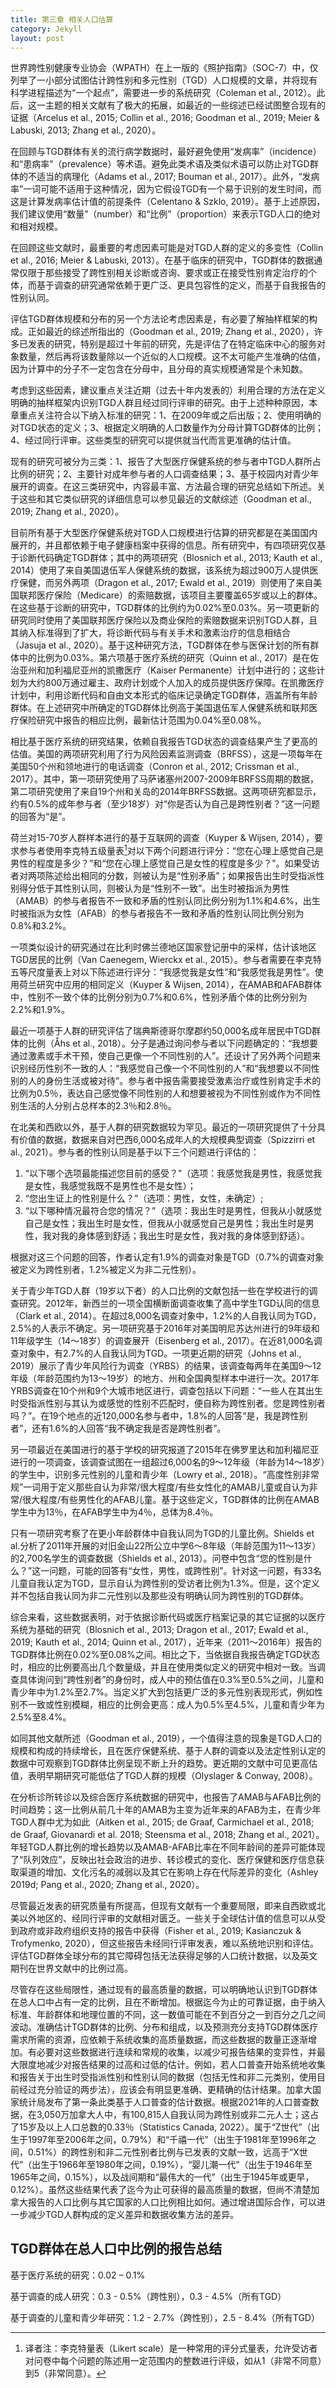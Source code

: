 ```yaml
---
title: 第三章 相关人口估算
category: Jekyll
layout: post
---
```


世界跨性别健康专业协会（WPATH）在上一版的《照护指南》（SOC-7）中，仅列举了一小部分试图估计跨性别和多元性别（TGD）人口规模的文章，并将现有科学进程描述为“一个起点”，需要进一步的系统研究（Coleman et al., 2012）。此后，这一主题的相关文献有了极大的拓展，如最近的一些综述已经试图整合现有的证据（Arcelus et al., 2015; Collin et al., 2016; Goodman et al., 2019; Meier & Labuski, 2013; Zhang et al., 2020）。

在回顾与TGD群体有关的流行病学数据时，最好避免使用“发病率”（incidence）和“患病率”（prevalence）等术语。避免此类术语及类似术语可以防止对TGD群体的不适当的病理化（Adams et al., 2017; Bouman et al., 2017）。此外，“发病率”一词可能不适用于这种情况，因为它假设TGD有一个易于识别的发生时间，而这是计算发病率估计值的前提条件（Celentano & Szklo, 2019）。基于上述原因，我们建议使用“数量”（number）和“比例”（proportion）来表示TGD人口的绝对和相对规模。

在回顾这些文献时，最重要的考虑因素可能是对TGD人群的定义的多变性（Collin et al., 2016; Meier & Labuski, 2013）。在基于临床的研究中，TGD群体的数据通常仅限于那些接受了跨性别相关诊断或咨询、要求或正在接受性别肯定治疗的个体，而基于调查的研究通常依赖于更广泛、更具包容性的定义，而基于自我报告的性别认同。

评估TGD群体规模和分布的另一个方法论考虑因素是，有必要了解抽样框架的构成。正如最近的综述所指出的（Goodman et al., 2019; Zhang et al., 2020），许多已发表的研究，特别是超过十年前的研究，先是评估了在特定临床中心的服务对象数量，然后再将该数量除以一个近似的人口规模。这不太可能产生准确的估值，因为计算中的分子不一定包含在分母中，且分母的真实规模通常是个未知数。

考虑到这些因素，建议重点关注近期（过去十年内发表的）利用合理的方法在定义明确的抽样框架内识别TGD人群且经过同行评审的研究。由于上述种种原因，本章重点关注符合以下纳入标准的研究：1、在2009年或之后出版；2、使用明确的对TGD状态的定义；3、根据定义明确的人口数量作为分母计算TGD群体的比例；4、经过同行评审。这些类型的研究可以提供就当代而言更准确的估计值。

现有的研究可被分为三类：1、报告了大型医疗保健系统的参与者中TGD人群所占比例的研究；2、主要针对成年参与者的人口调查结果；3、基于校园内对青少年展开的调查。在这三类研究中，内容最丰富、方法最合理的研究总结如下所述。关于这些和其它类似研究的详细信息可以参见最近的文献综述（Goodman et al., 2019; Zhang et al., 2020）。

目前所有基于大型医疗保健系统对TGD人口规模进行估算的研究都是在美国国内展开的，并且都依赖于电子健康档案中获得的信息。所有研究中，有四项研究仅基于诊断代码确定TGD群体；其中的两项研究（Blosnich et al., 2013; Kauth et al., 2014）使用了来自美国退伍军人保健系统的数据，该系统为超过900万人提供医疗保健，而另外两项（Dragon et al., 2017; Ewald et al., 2019）则使用了来自美国联邦医疗保险（Medicare）的索赔数据，该项目主要覆盖65岁或以上的群体。在这些基于诊断的研究中，TGD群体的比例约为0.02%至0.03%。另一项更新的研究同时使用了美国联邦医疗保险以及商业保险的索赔数据来识别TGD人群，且其纳入标准得到了扩大，将诊断代码与有关手术和激素治疗的信息相结合（Jasuja et al., 2020）。基于这种研究方法，TGD群体在参与医保计划的所有群体中的比例为0.03%。第六项基于医疗系统的研究（Quinn et al., 2017）是在佐治亚州和加利福尼亚州的凯撒医疗（Kaiser Permanente）计划中进行的；这些计划为大约800万通过雇主、政府计划或个人加入的成员提供医疗保障。在凯撒医疗计划中，利用诊断代码和自由文本形式的临床记录确定TGD群体，涵盖所有年龄群体。在上述研究中所确定的TGD群体比例高于美国退伍军人保健系统和联邦医疗保险研究中报告的相应比例，最新估计范围为0.04%至0.08%。

相比基于医疗系统的研究结果，依赖自我报告TGD状态的调查结果产生了更高的估值。美国的两项研究利用了行为风险因素监测调查（BRFSS），这是一项每年在美国50个州和领地进行的电话调查（Conron et al., 2012; Crissman et al., 2017）。其中，第一项研究使用了马萨诸塞州2007-2009年BRFSS周期的数据，第二项研究使用了来自19个州和关岛的2014年BRFSS数据。这两项研究都显示，约有0.5%的成年参与者（至少18岁）对“你是否认为自己是跨性别者？”这一问题的回答为“是”。

荷兰对15-70岁人群样本进行的基于互联网的调查（Kuyper & Wijsen, 2014），要求参与者使用李克特五级量表[^16]对以下两个问题进行评分：“您在心理上感觉自己是男性的程度是多少？”和“您在心理上感觉自己是女性的程度是多少？”。如果受访者对两项陈述给出相同的分数，则被认为是“性别矛盾”；如果报告出生时受指派性别得分低于其性别认同，则被认为是“性别不一致”。出生时被指派为男性（AMAB）的参与者报告不一致和矛盾的性别认同比例分别为1.1%和4.6%，出生时被指派为女性（AFAB）的参与者报告不一致和矛盾的性别认同比例分别为0.8%和3.2%。

一项类似设计的研究通过在比利时佛兰德地区国家登记册中的采样，估计该地区TGD居民的比例（Van Caenegem, Wierckx et al., 2015）。参与者需要在李克特五等尺度量表上对以下陈述进行评分：“我感觉我是女性”和“我感觉我是男性”。使用荷兰研究中应用的相同定义（Kuyper & Wijsen, 2014），在AMAB和AFAB群体中，性别不一致个体的比例分别为0.7%和0.6%，性别矛盾个体的比例分别为2.2%和1.9%。

最近一项基于人群的研究评估了瑞典斯德哥尔摩郡约50,000名成年居民中TGD群体的比例（Åhs et al., 2018）。分子是通过询问参与者以下问题确定的：“我想要通过激素或手术干预，使自己更像一个不同性别的人”。还设计了另外两个问题来识别经历性别不一致的人：“我感觉自己像一个不同性别的人”和“我想要以不同性别的人的身份生活或被对待”。参与者中报告需要接受激素治疗或性别肯定手术的比例为0.5％，表达自己感觉像不同性别的人和想要被视为不同性别或作为不同性别生活的人分别占总样本的2.3％和2.8％。

在北美和西欧以外，基于人群的研究数据较为罕见。最近的一项研究提供了十分具有价值的数据，数据来自对巴西6,000名成年人的大规模典型调查（Spizzirri et al., 2021）。参与者的性别认同是基于以下三个问题进行评估的：

1. “以下哪个选项最能描述您目前的感受？”（选项：我感觉我是男性，我感觉我是女性，我感觉我既不是男性也不是女性）；
1. “您出生证上的性别是什么？”（选项：男性，女性，未确定）;
1. “以下哪种情况最符合您的情况？”（选项：我出生时是男性，但我从小就感觉自己是女性；我出生时是女性，但我从小就感觉自己是男性；我出生时是男性，我对我的身体感到舒适；我出生时是女性，我对我的身体感到舒适）。

根据对这三个问题的回答，作者认定有1.9%的调查对象是TGD（0.7%的调查对象被定义为跨性别者，1.2%被定义为非二元性别）。

关于青少年TGD人群（19岁以下者）的人口比例的文献包括一些在学校进行的调查研究。2012年，新西兰的一项全国横断面调查收集了高中学生TGD认同的信息（Clark et al., 2014）。在超过8,000名调查对象中，1.2%的人自我认同为TGD，2.5%的人表示不确定。另一项研究基于2016年对美国明尼苏达州进行的9年级和11年级学生（14～18岁）的调查展开（Eisenberg et al., 2017）。在近81,000名调查对象中，有2.7%的人自我认同为TGD。一项更近期的研究（Johns et al., 2019）展示了青少年风险行为调查（YRBS）的结果，该调查每两年在美国9～12年级（年龄范围约为13～19岁）的地方、州和全国典型样本中进行一次。2017年YRBS调查在10个州和9个大城市地区进行，调查包括以下问题：“一些人在其出生时受指派性别与其认为或感觉的性别不匹配时，便自称为跨性别者。您是跨性别者吗？”。在19个地点的近120,000名参与者中，1.8%的人回答“是，我是跨性别者”，还有1.6%的人回答“我不确定我是否是跨性别者”。

另一项最近在美国进行的基于学校的研究报道了2015年在佛罗里达和加利福尼亚进行的一项调查，该调查试图在一组超过6,000名的9～12年级（年龄为14～18岁）的学生中，识别多元性别的儿童和青少年（Lowry et al., 2018）。“高度性别非常规”一词用于定义那些自认为非常/很大程度/有些女性化的AMAB儿童或自认为非常/很大程度/有些男性化的AFAB儿童。基于这些定义，TGD群体的比例在AMAB学生中为13％，在AFAB学生中为4％，总体为8.4％。

只有一项研究考察了在更小年龄群体中自我认同为TGD的儿童比例。Shields et al.分析了2011年开展的对旧金山22所公立中学6～8年级（年龄范围为11～13岁）的2,700名学生的调查数据（Shields et al., 2013）。问卷中包含“您的性别是什么？”这一问题，可能的回答有“女性，男性，或跨性别”。针对这一问题，有33名儿童自我认定为TGD，显示自认为跨性别的受访者比例为1.3%。但是，这个定义并不包括自我认同为非二元性别以及那些没有明确认同为跨性别的TGD群体。

综合来看，这些数据表明，对于依据诊断代码或医疗档案记录的其它证据的以医疗系统为基础的研究（Blosnich et al., 2013; Dragon et al., 2017; Ewald et al., 2019; Kauth et al., 2014; Quinn et al., 2017），近年来（2011～2016年）报告的TGD群体比例在0.02%至0.08%之间。相比之下，当依据自我报告确定TGD状态时，相应的比例要高出几个数量级，并且在使用类似定义的研究中相对一致。当调查具体询问到“跨性别者”的身份时，成人中的预估值在0.3%至0.5%之间，儿童和青少年中为1.2%至2.7%。当定义扩大到包括更广泛的多元性别表现形式，例如性别不一致或性别模糊，相应的比例会更高：成人为0.5%至4.5%，儿童和青少年为2.5%至8.4%。

如同其他文献所述（Goodman et al., 2019），一个值得注意的现象是TGD人口的规模和构成的持续增长，且在医疗保健系统、基于人群的调查以及法定性别认定的数据中可观察到TGD群体比例呈现不断上升的趋势。更近期的文献中可见更高估值，表明早期研究可能低估了TGD人群的规模（Olyslager & Conway, 2008）。

在分析诊所转诊以及综合医疗系统数据的研究中，也报告了AMAB与AFAB比例的时间趋势；这一比例从前几十年的AMAB为主变为近年来的AFAB为主，在青少年TGD人群中尤为如此（Aitken et al., 2015; de Graaf, Carmichael et al., 2018; de Graaf, Giovanardi et al. 2018; Steensma et al., 2018; Zhang et al., 2021）。年轻TGD人群比例的增长趋势以及AMAB-AFAB比率在不同年龄间的差异可能体现了“队列效应”，反映出社会政治的进步、转诊模式的变化、医疗保健和医疗信息获取渠道的增加、文化污名的减弱以及其它在影响上存在代际差异的变化（Ashley 2019d; Pang et al., 2020; Zhang et al., 2020）。

尽管最近发表的研究质量有所提高，但现有文献有一个重要局限，即来自西欧或北美以外地区的、经同行评审的文献相对匮乏。一些关于全球估计值的信息可以从受到政府或非政府组织支持的报告中获得（Fisher et al., 2019; Kasianczuk & Trofymenko, 2020），但这些报告未经同行评审发表，难以系统地识别和评估。评估TGD群体全球分布的其它障碍包括无法获得足够的人口统计数据，以及英文期刊在世界文献中的比例过高。

尽管存在这些局限性，通过现有的最高质量的数据，可以明确地认识到TGD群体在总人口中占有一定的比例，且在不断增加。根据迄今为止的可靠证据，由于纳入标准、年龄群体和地理位置的不同，这一数值可能在不到百分之一到百分之几之间波动。准确估计TGD群体的比例、分布和组成，以及预测充分支持TGD群体医疗需求所需的资源，应依赖于系统收集的高质量数据，而这些数据的数量正逐渐增加。有必要对这些数据进行连续和常规的收集，以减少可报告结果的变异性，并最大限度地减少对报告结果的过高和过低的估计。例如，若人口普查开始系统地收集和报告关于出生时受指派性别和性别认同的数据（包括无性和非二元类别，使用目前经过充分验证的两步法），应该会有明显更准确、更精确的估计结果。加拿大国家统计局发布了第一条此类基于人口普查的估计数据。根据2021年的人口普查数据，在3,050万加拿大人中，有100,815人自我认同为跨性别或非二元人士；这占了15岁及以上人口总数的0.33％（Statistics Canada, 2022）。属于“Z世代”（出生于1997年至2006年之间，0.79%）和“千禧一代”（出生于1981年至1996年之间，0.51%）的跨性别和非二元性别者比例与已发表的文献一致，远高于“X世代”（出生于1966年至1980年之间，0.19%），“婴儿潮一代”（出生于1946年至1965年之间，0.15%），以及战间期和“最伟大的一代”（出生于1945年或更早，0.12%）。虽然这些结果代表了迄今为止可获得的最高质量的数据，但尚不清楚加拿大报告的人口比例与其它国家的人口比例相比如何。通过增进国际合作，可以进一步减少TGD人群构成的定义差异和数据收集方法的差异。

<Containers>

## TGD群体在总人口中比例的报告总结

基于医疗系统的研究：0.02 – 0.1%

基于调查的成人研究：0.3 - 0.5%（跨性别），0.3 - 4.5%（所有TGD）

基于调查的儿童和青少年研究：1.2 - 2.7%（跨性别），2.5 - 8.4%（所有TGD）

</Containers>

[^16]: 译者注：李克特量表（Likert scale）是一种常用的评分式量表，允许受访者对问卷中每个问题的陈述用一定范围内的整数进行评级，如从1（非常不同意）到5（非常同意）。